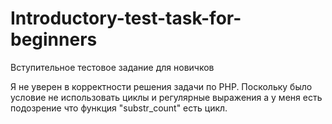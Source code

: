 # Introductory-test-task-for-beginners
Вступительное тестовое задание для новичков

Я не уверен в корректности решения задачи по PHP. Поскольку было условие не использовать циклы и регулярные выражения а у меня есть подозрение что функция "substr_count" есть цикл.
